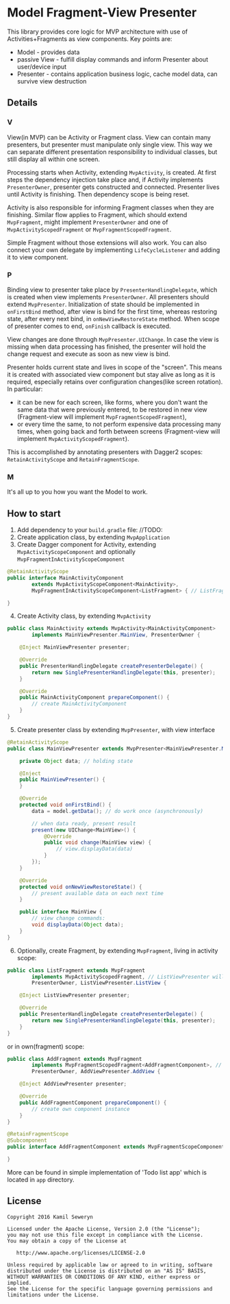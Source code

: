 # Model Fragment-View Presenter

This library provides core logic for MVP architecture with use of Activities+Fragments as view components.
Key points are:
 - Model - provides data
 - passive View - fulfill display commands and inform Presenter about user/device input
 - Presenter - contains application business logic, cache model data, can survive view destruction

## Details

### V

View(in MVP) can be Activity or Fragment class. View can contain many presenters, but presenter must
manipulate only single view. This way we can separate different presentation responsibility to individual classes,
but still display all within one screen.

Processing starts when Activity, extending `MvpActivity`, is created. At first steps the dependency
injection take place and, if Activity implements `PresenterOwner`, presenter gets constructed and connected.
Presenter lives until Activity is finishing. Then dependency scope is being reset.

Activity is also responsible for informing Fragment classes when they are finishing.
Similar flow applies to Fragment, which should extend `MvpFragment`, might implement `PresenterOwner`
and one of `MvpActivityScopedFragment` or `MvpFragmentScopedFragment`.

Simple Fragment without those extensions will also work.
You can also connect your own delegate by implementing `LifeCycleListener` and adding it to view component.

### P

Binding view to presenter take place by `PresenterHandlingDelegate`, which is created when view implements `PresenterOwner`.
All presenters should extend `MvpPresenter`. Initialization of state should be implemented in `onFirstBind`
method, after view is bind for the first time, whereas restoring state, after every next bind,
in `onNewViewRestoreState` method. When scope of presenter comes to end, `onFinish` callback is executed.

View changes are done through `MvpPresenter.UIChange`. In case the view is missing when
data processing has finished, the presenter will hold the change request and execute as soon as new view
is bind.

Presenter holds current state and lives in scope of the "screen".
This means it is created with associated view component but stay alive as long as it is required,
especially retains over configuration changes(like screen rotation).
In particular:
- it can be new for each screen, like forms, where you don't want the same data that were
previously entered, to be restored in new view (Fragment-view will implement `MvpFragmentScopedFragment`),
- or every time the same, to not perform expensive data processing many times,
when going back and forth between screens (Fragment-view will implement `MvpActivityScopedFragment`).

This is accomplished by annotating presenters with Dagger2 scopes: `RetainActivityScope` and `RetainFragmentScope`.

### M

It's all up to you how you want the Model to work.

## How to start

1. Add dependency to your `build.gradle` file:
//TODO:
2. Create application class, by extending `MvpApplication`
3. Create Dagger component for Activity, extending `MvpActivityScopeComponent` and optionally `MvpFragmentInActivityScopeComponent`
```java
@RetainActivityScope
public interface MainActivityComponent
        extends MvpActivityScopeComponent<MainActivity>,
        MvpFragmentInActivityScopeComponent<ListFragment> { // ListFragment will get 'end lifecycle' callback when activity is finishing

}
```
4. Create Activity class, by extending `MvpActivity`
```java
public class MainActivity extends MvpActivity<MainActivityComponent>
        implements MainViewPresenter.MainView, PresenterOwner {

    @Inject MainViewPresenter presenter;

    @Override
    public PresenterHandlingDelegate createPresenterDelegate() {
        return new SinglePresenterHandlingDelegate(this, presenter);
    }

    @Override
    public MainActivityComponent prepareComponent() {
        // create MainActivityComponent
    }
}
```
5. Create presenter class by extending `MvpPresenter`, with view interface
```java
@RetainActivityScope
public class MainViewPresenter extends MvpPresenter<MainViewPresenter.MainView> {

    private Object data; // holding state

    @Inject
    public MainViewPresenter() {
    }

    @Override
    protected void onFirstBind() {
        data = model.getData(); // do work once (asynchronously)

        // when data ready, present result
        present(new UIChange<MainView>() {
            @Override
            public void change(MainView view) {
                // view.displayData(data)
            }
        });
    }

    @Override
    protected void onNewViewRestoreState() {
        // present available data on each next time
    }

    public interface MainView {
        // view change commands:
        void displayData(Object data);
    }
}
```
6. Optionally, create Fragment, by extending `MvpFragment`, living in activity scope:
```java
public class ListFragment extends MvpFragment
        implements MvpActivityScopedFragment, // ListViewPresenter will live until activity is finishing
        PresenterOwner, ListViewPresenter.ListView {

    @Inject ListViewPresenter presenter;

    @Override
    public PresenterHandlingDelegate createPresenterDelegate() {
        return new SinglePresenterHandlingDelegate(this, presenter);
    }
}
```

or in own(fragment) scope:
```java
public class AddFragment extends MvpFragment
        implements MvpFragmentScopedFragment<AddFragmentComponent>, // AddViewPresenter will live until host activity removes this fragment
        PresenterOwner, AddViewPresenter.AddView {

    @Inject AddViewPresenter presenter;

    @Override
    public AddFragmentComponent prepareComponent() {
        // create own component instance
    }
}

@RetainFragmentScope
@Subcomponent
public interface AddFragmentComponent extends MvpFragmentScopeComponent<AddFragment> {

}
```

More can be found in simple implementation of 'Todo list app' which is located in `app` directory.

## License

    Copyright 2016 Kamil Seweryn

    Licensed under the Apache License, Version 2.0 (the "License");
    you may not use this file except in compliance with the License.
    You may obtain a copy of the License at

       http://www.apache.org/licenses/LICENSE-2.0

    Unless required by applicable law or agreed to in writing, software
    distributed under the License is distributed on an "AS IS" BASIS,
    WITHOUT WARRANTIES OR CONDITIONS OF ANY KIND, either express or implied.
    See the License for the specific language governing permissions and
    limitations under the License.

